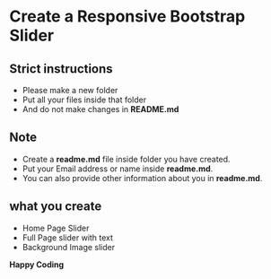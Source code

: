 # Create a Responsive Bootstrap Slider


## Strict instructions 

- Please make a new folder
- Put all your files inside that folder
- And do not make changes in **README.md**

## **Note** 

- Create a **readme.md** file inside folder you have created.
- Put your Email address or name inside **readme.md**.
- You can also provide other information about you in **readme.md**.

## what you create

- Home Page Slider
- Full Page slider with text
- Background Image slider


**Happy Coding**
